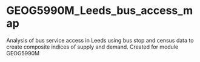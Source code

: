 # GEOG5990M_Leeds_bus_access_map
Analysis of bus service access in Leeds using bus stop and census data to create composite indices of supply and demand. Created for module GEOG5990M
